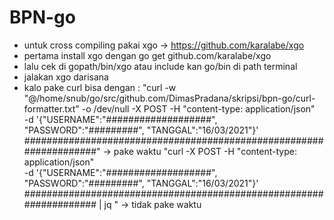 # BPN-go

- untuk cross compiling pakai xgo → https://github.com/karalabe/xgo
- pertama install xgo dengan go get github.com/karalabe/xgo
- lalu cek di gopath/bin/xgo atau include kan go/bin di path terminal
- jalakan xgo darisana
- kalo pake curl bisa dengan :
  "curl -w "@/home/snub/go/src/github.com/DimasPradana/skripsi/bpn-go/curl-formatter.txt" -o /dev/null -X POST -H "content-type: application/json" \
-d '{"USERNAME":"###################", "PASSWORD":"#########", "TANGGAL":"16/03/2021"}' \
###################################################################" → pake waktu
  "curl -X POST -H "content-type: application/json" \
-d '{"USERNAME":"###################", "PASSWORD":"#########", "TANGGAL":"16/03/2021"}' \
################################################################### | jq  " → tidak pake waktu
